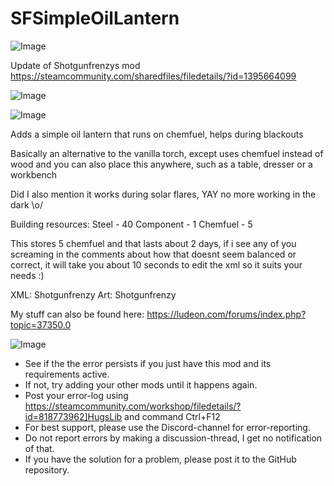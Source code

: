 # SFSimpleOilLantern

![Image](https://i.imgur.com/WAEzk68.png)

Update of Shotgunfrenzys mod
https://steamcommunity.com/sharedfiles/filedetails/?id=1395664099

![Image](https://i.imgur.com/7Gzt3Rg.png)

	
![Image](https://i.imgur.com/NOW7jU1.png)

Adds a simple oil lantern that runs on chemfuel, helps during blackouts

Basically an alternative to the vanilla torch, except uses chemfuel instead of wood and you can also place this anywhere, such as a table, dresser or a workbench

Did I also mention it works during solar flares, YAY no more working in the dark \o/

Building resources:
Steel - 40
Component - 1
Chemfuel - 5

This stores 5 chemfuel and that lasts about 2 days, if i see any of you screaming in the comments about how that doesnt seem balanced or correct, it will take you about 10 seconds to edit the xml so it suits your needs :)

XML: Shotgunfrenzy
Art: Shotgunfrenzy

My stuff can also be found here: https://ludeon.com/forums/index.php?topic=37350.0

![Image](https://i.imgur.com/Rs6T6cr.png)



-  See if the the error persists if you just have this mod and its requirements active.
-  If not, try adding your other mods until it happens again.
-  Post your error-log using https://steamcommunity.com/workshop/filedetails/?id=818773962]HugsLib and command Ctrl+F12
-  For best support, please use the Discord-channel for error-reporting.
-  Do not report errors by making a discussion-thread, I get no notification of that.
-  If you have the solution for a problem, please post it to the GitHub repository.




